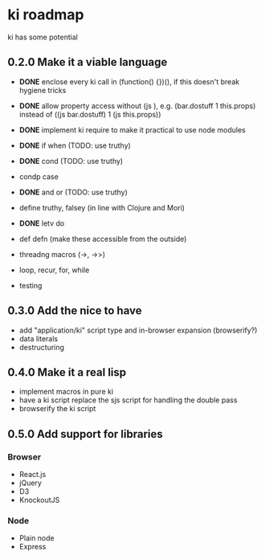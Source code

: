 
# ki roadmap

ki has some potential 

## 0.2.0 Make it a viable language

* **DONE** enclose every ki call in (function() {})(), if this doesn't break hygiene tricks
* **DONE** allow property access without (js ), e.g. (bar.dostuff 1 this.props) instead of ((js bar.dostuff) 1 (js this.props)) 
* **DONE** implement ki require to make it practical to use node modules

* **DONE** if when (TODO: use truthy)
* **DONE** cond (TODO: use truthy)
* condp case
* **DONE** and or (TODO: use truthy)
* define truthy, falsey (in line with Clojure and Mori)
* **DONE** letv do
* def defn (make these accessible from the outside)
* threadng macros (->, ->>)
* loop, recur, for, while

* testing

## 0.3.0 Add the nice to have

* add "application/ki" script type and in-browser expansion (browserify?)
* data literals
* destructuring

## 0.4.0 Make it a real lisp

* implement macros in pure ki
* have a ki script replace the sjs script for handling the double pass
* browserify the ki script

## 0.5.0 Add support for libraries

### Browser 

* React.js
* jQuery
* D3
* KnockoutJS

### Node

* Plain node
* Express

